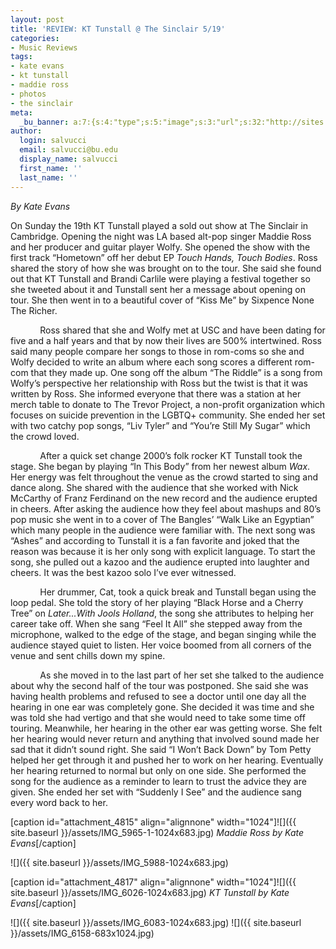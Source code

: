 ```yaml
---
layout: post
title: 'REVIEW: KT Tunstall @ The Sinclair 5/19'
categories:
- Music Reviews
tags:
- kate evans
- kt tunstall
- maddie ross
- photos
- the sinclair
meta:
  _bu_banner: a:7:{s:4:"type";s:5:"image";s:3:"url";s:32:"http://sites.bu.edu/wtbu/files/2019/06/IMG_6026.jpg";s:3:"alt";s:0:"";s:7:"post_id";s:4:"4817";s:4:"html";s:0:"";s:8:"position";s:12:"contentWidth";s:7:"caption";s:0:"";}
author:
  login: salvucci
  email: salvucci@bu.edu
  display_name: salvucci
  first_name: ''
  last_name: ''
---
```

_By Kate Evans_

On Sunday the 19th KT Tunstall played a sold out show at The Sinclair in Cambridge. Opening the night was LA based alt-pop singer Maddie Ross and her producer and guitar player Wolfy. She opened the show with the first track “Hometown” off her debut EP _Touch Hands, Touch Bodies_. Ross shared the story of how she was brought on to the tour. She said she found out that KT Tunstall and Brandi Carlile were playing a festival together so she tweeted about it and Tunstall sent her a message about opening on tour. She then went in to a beautiful cover of “Kiss Me” by Sixpence None The Richer.

            Ross shared that she and Wolfy met at USC and have been dating for five and a half years and that by now their lives are 500% intertwined. Ross said many people compare her songs to those in rom-coms so she and Wolfy decided to write an album where each song scores a different rom-com that they made up. One song off the album “The Riddle” is a song from Wolfy’s perspective her relationship with Ross but the twist is that it was written by Ross. She informed everyone that there was a station at her merch table to donate to The Trevor Project, a non-profit organization which focuses on suicide prevention in the LGBTQ+ community. She ended her set with two catchy pop songs, “Liv Tyler” and “You’re Still My Sugar” which the crowd loved.

            After a quick set change 2000’s folk rocker KT Tunstall took the stage. She began by playing “In This Body” from her newest album _Wax_. Her energy was felt throughout the venue as the crowd started to sing and dance along. She shared with the audience that she worked with Nick McCarthy of Franz Ferdinand on the new record and the audience erupted in cheers. After asking the audience how they feel about mashups and 80’s pop music she went in to a cover of The Bangles’ “Walk Like an Egyptian” which many people in the audience were familiar with. The next song was “Ashes” and according to Tunstall it is a fan favorite and joked that the reason was because it is her only song with explicit language. To start the song, she pulled out a kazoo and the audience erupted into laughter and cheers. It was the best kazoo solo I’ve ever witnessed.

            Her drummer, Cat, took a quick break and Tunstall began using the loop pedal. She told the story of her playing “Black Horse and a Cherry Tree” on _Later...With Jools Holland_, the song she attributes to helping her career take off. When she sang “Feel It All” she stepped away from the microphone, walked to the edge of the stage, and began singing while the audience stayed quiet to listen. Her voice boomed from all corners of the venue and sent chills down my spine.

            As she moved in to the last part of her set she talked to the audience about why the second half of the tour was postponed. She said she was having health problems and refused to see a doctor until one day all the hearing in one ear was completely gone. She decided it was time and she was told she had vertigo and that she would need to take some time off touring. Meanwhile, her hearing in the other ear was getting worse. She felt her hearing would never return and anything that involved sound made her sad that it didn’t sound right. She said “I Won’t Back Down” by Tom Petty helped her get through it and pushed her to work on her hearing. Eventually her hearing returned to normal but only on one side. She performed the song for the audience as a reminder to learn to trust the advice they are given. She ended her set with “Suddenly I See” and the audience sang every word back to her.

\[caption id="attachment\_4815" align="alignnone" width="1024"\]![]({{ site.baseurl }}/assets/IMG_5965-1-1024x683.jpg) _Maddie Ross by Kate Evans_\[/caption\]

![]({{ site.baseurl }}/assets/IMG_5988-1024x683.jpg)

\[caption id="attachment\_4817" align="alignnone" width="1024"\]![]({{ site.baseurl }}/assets/IMG_6026-1024x683.jpg) _KT Tunstall by Kate Evans_\[/caption\]

![]({{ site.baseurl }}/assets/IMG_6083-1024x683.jpg) ![]({{ site.baseurl }}/assets/IMG_6158-683x1024.jpg)